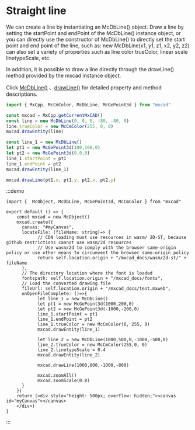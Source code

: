 # Straight line

We can create a line by instantiating an McDbLine() object. Draw a line by setting the startPoint and endPoint of the McDbLine() instance object, or you can directly use the constructor of McDbLine() to directly set the start point and end point of the line, such as: new McDbLine(x1, y1, z1, x2, y2, z2) can also set a variety of properties such as line color trueColor, linear scale linetypeScale, etc.

In addition, it is possible to draw a line directly through the drawLine() method provided by the mxcad instance object.

Click [McDbLine()](../../api/classes/2d.McDbLine.md) 、[drawLine()](../../api/classes/2d.McObject.md#drawline) for detailed property and method descriptions.

```ts
import { MxCpp, McCmColor, McDbLine, McGePoint3d } from "mxcad"

const mxcad = MxCpp.getCurrentMxCAD()
const line = new McDbLine(0, 0, 0, -80, -80, 0)
line.trueColor = new McCmColor(255, 0, 0)
mxcad.drawEntity(line)

const line_1 = new McDbLine()
let pt1 = new McGePoint3d(100,100,0)
let pt2 = new McGePoint3d(0,0,0)
line_1.startPoint = pt1
line_1.endPoint = pt2
mxcad.drawEntity(line_1)

mxcad.drawLine(pt1.x, pt1.y, pt2.x, pt2.y)
```

:::demo
```tsx
import {  McObject, McDbLine, McGePoint3d, McCmColor } from "mxcad"

export default () => {
    const mxcad = new McObject()
    mxcad.create({
      canvas: "#myCanvas",
      locateFile: (fileName: string)=> {
            // CDN loading must use resources in wasm/ 2D-ST, because github restrictions cannot use wasm/2d resources
            // Use wasm/2d to comply with the browser same-origin policy or use other means to circumvent the browser same-origin policy
            return self.location.origin + "/mxcad_docs/wasm/2d-st/" + fileName
      },
      // The directory location where the font is loaded
      fontspath: self.location.origin + "/mxcad_docs/fonts",
      // Load the converted drawing file
      fileUrl: self.location.origin + "/mxcad_docs/test.mxweb",
      onOpenFileComplete: ()=>{
            let line_1 = new McDbLine()
            let pt1 = new McGePoint3d(1000,200,0)
            let pt2 = new McGePoint3d(-1000,-200,0)
            line_1.startPoint = pt1
            line_1.endPoint = pt2
            line_1.trueColor = new McCmColor(0, 255, 0)
            mxcad.drawEntity(line_1)

            let line_2 = new McDbLine(1000,500,0,-1000,-500,0)
            line_2.trueColor = new McCmColor(255,0, 0)
            line_2.linetypeScale = 0.4
            mxcad.drawEntity(line_2)

            mxcad.drawLine(1000,800,-1000,-800)

            mxcad.zoomAll()
            mxcad.zoomScale(0.8)
      }
    })
    return (<div style="height: 500px; overflow: hidden;"><canvas id="myCanvas"></canvas>
    </div>)
}
```
:::